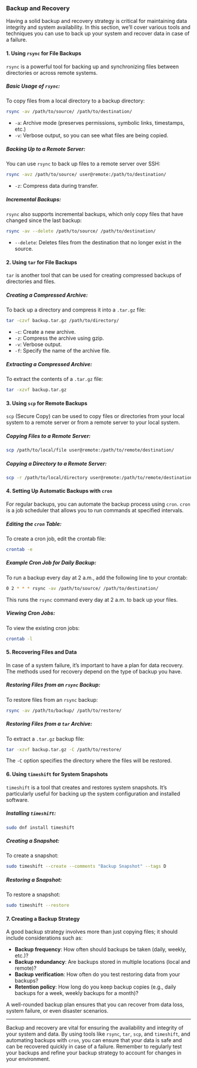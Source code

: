 ### Backup and Recovery

Having a solid backup and recovery strategy is critical for maintaining data integrity and system availability. In this section, we’ll cover various tools and techniques you can use to back up your system and recover data in case of a failure.

#### 1. **Using `rsync` for File Backups**

`rsync` is a powerful tool for backing up and synchronizing files between directories or across remote systems.

##### Basic Usage of `rsync`:

To copy files from a local directory to a backup directory:
```bash
rsync -av /path/to/source/ /path/to/destination/
```

- `-a`: Archive mode (preserves permissions, symbolic links, timestamps, etc.)
- `-v`: Verbose output, so you can see what files are being copied.

##### Backing Up to a Remote Server:

You can use `rsync` to back up files to a remote server over SSH:
```bash
rsync -avz /path/to/source/ user@remote:/path/to/destination/
```

- `-z`: Compress data during transfer.

##### Incremental Backups:

`rsync` also supports incremental backups, which only copy files that have changed since the last backup:
```bash
rsync -av --delete /path/to/source/ /path/to/destination/
```

- `--delete`: Deletes files from the destination that no longer exist in the source.

#### 2. **Using `tar` for File Backups**

`tar` is another tool that can be used for creating compressed backups of directories and files.

##### Creating a Compressed Archive:

To back up a directory and compress it into a `.tar.gz` file:
```bash
tar -czvf backup.tar.gz /path/to/directory/
```

- `-c`: Create a new archive.
- `-z`: Compress the archive using gzip.
- `-v`: Verbose output.
- `-f`: Specify the name of the archive file.

##### Extracting a Compressed Archive:

To extract the contents of a `.tar.gz` file:
```bash
tar -xzvf backup.tar.gz
```

#### 3. **Using `scp` for Remote Backups**

`scp` (Secure Copy) can be used to copy files or directories from your local system to a remote server or from a remote server to your local system.

##### Copying Files to a Remote Server:
```bash
scp /path/to/local/file user@remote:/path/to/remote/destination/
```

##### Copying a Directory to a Remote Server:
```bash
scp -r /path/to/local/directory user@remote:/path/to/remote/destination/
```

#### 4. **Setting Up Automatic Backups with `cron`**

For regular backups, you can automate the backup process using `cron`. `cron` is a job scheduler that allows you to run commands at specified intervals.

##### Editing the `cron` Table:

To create a cron job, edit the crontab file:
```bash
crontab -e
```

##### Example Cron Job for Daily Backup:

To run a backup every day at 2 a.m., add the following line to your crontab:
```bash
0 2 * * * rsync -av /path/to/source/ /path/to/destination/
```

This runs the `rsync` command every day at 2 a.m. to back up your files.

##### Viewing Cron Jobs:

To view the existing cron jobs:
```bash
crontab -l
```

#### 5. **Recovering Files and Data**

In case of a system failure, it’s important to have a plan for data recovery. The methods used for recovery depend on the type of backup you have.

##### Restoring Files from an `rsync` Backup:

To restore files from an `rsync` backup:
```bash
rsync -av /path/to/backup/ /path/to/restore/
```

##### Restoring Files from a `tar` Archive:

To extract a `.tar.gz` backup file:
```bash
tar -xzvf backup.tar.gz -C /path/to/restore/
```

The `-C` option specifies the directory where the files will be restored.

#### 6. **Using `timeshift` for System Snapshots**

`timeshift` is a tool that creates and restores system snapshots. It’s particularly useful for backing up the system configuration and installed software.

##### Installing `timeshift`:
```bash
sudo dnf install timeshift
```

##### Creating a Snapshot:

To create a snapshot:
```bash
sudo timeshift --create --comments "Backup Snapshot" --tags D
```

##### Restoring a Snapshot:

To restore a snapshot:
```bash
sudo timeshift --restore
```

#### 7. **Creating a Backup Strategy**

A good backup strategy involves more than just copying files; it should include considerations such as:
- **Backup frequency**: How often should backups be taken (daily, weekly, etc.)?
- **Backup redundancy**: Are backups stored in multiple locations (local and remote)?
- **Backup verification**: How often do you test restoring data from your backups?
- **Retention policy**: How long do you keep backup copies (e.g., daily backups for a week, weekly backups for a month)?

A well-rounded backup plan ensures that you can recover from data loss, system failure, or even disaster scenarios.

---


Backup and recovery are vital for ensuring the availability and integrity of your system and data. By using tools like `rsync`, `tar`, `scp`, and `timeshift`, and automating backups with `cron`, you can ensure that your data is safe and can be recovered quickly in case of a failure. Remember to regularly test your backups and refine your backup strategy to account for changes in your environment.
